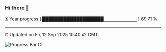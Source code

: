 ### Hi there 👋

⏳ Year progress { ████████████████████▁▁▁▁▁▁▁▁▁▁ } 69.71 %

---

⏰ Updated on Fri, 12 Sep 2025 10:40:42 GMT

![Progress Bar CI](https://github.com/IshwaranRudhara/GIT-ACTION/workflows/Progress%20Bar%20CI/badge.svg)
